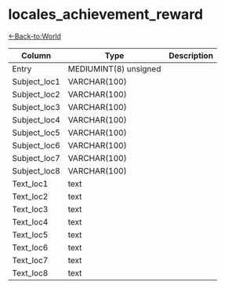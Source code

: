 # locales_achievement_reward

[<-Back-to:World](database-world.md)

Column | Type | Description
--- | --- | ---
Entry | MEDIUMINT(8) unsigned | 
Subject_loc1 | VARCHAR(100) | 
Subject_loc2 | VARCHAR(100) | 
Subject_loc3 | VARCHAR(100) | 
Subject_loc4 | VARCHAR(100) | 
Subject_loc5 | VARCHAR(100) | 
Subject_loc6 | VARCHAR(100) | 
Subject_loc7 | VARCHAR(100) | 
Subject_loc8 | VARCHAR(100) | 
Text_loc1 | text | 
Text_loc2 | text | 
Text_loc3 | text | 
Text_loc4 | text | 
Text_loc5 | text | 
Text_loc6 | text | 
Text_loc7 | text | 
Text_loc8 | text | 
